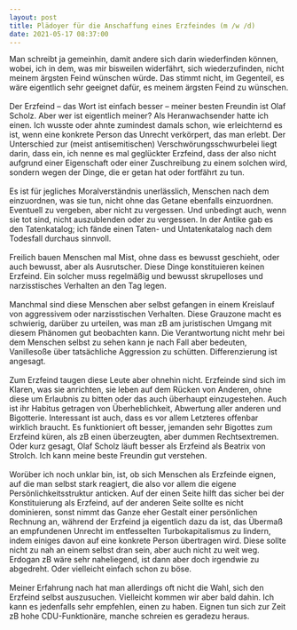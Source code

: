 ```yaml
---
layout: post
title: Plädoyer für die Anschaffung eines Erzfeindes (m /w /d)
date: 2021-05-17 08:37:00
---
```




Man schreibt ja gemeinhin, damit andere sich darin wiederfinden können, wobei, ich in dem, was mir bisweilen widerfährt, sich wiederzufinden, nicht meinem ärgsten Feind wünschen würde. 
Das stimmt nicht, im Gegenteil, es wäre eigentlich sehr geeignet dafür, es meinem ärgsten Feind zu wünschen.
<br><br>
Der Erzfeind – das Wort ist einfach besser – meiner besten Freundin ist Olaf Scholz. Aber wer ist eigentlich meiner? Als Heranwachsender hatte ich einen. Ich wusste oder ahnte zumindest damals schon, wie erleichternd es ist, wenn eine konkrete Person das Unrecht verkörpert, das man erlebt. Der Unterschied zur (meist antisemitischen) Verschwörungsschwurbelei liegt darin, dass ein, ich nenne es mal geglückter Erzfeind, dass der also nicht aufgrund einer Eigenschaft oder einer Zuschreibung zu einem solchen wird, sondern wegen der Dinge, die er getan hat oder fortfährt zu tun. 
<br><br>
Es ist für jegliches Moralverständnis unerlässlich, Menschen nach dem einzuordnen, was sie tun, nicht ohne das Getane ebenfalls einzuordnen. Eventuell zu vergeben, aber nicht zu vergessen. Und unbedingt auch, wenn sie tot sind, nicht auszublenden oder zu vergessen. In der Antike gab es den Tatenkatalog; ich fände einen Taten- und Untatenkatalog nach dem Todesfall durchaus sinnvoll.
<br><br>
Freilich bauen Menschen mal Mist, ohne dass es bewusst geschieht, oder auch bewusst, aber als Ausrutscher. Diese Dinge konstituieren keinen Erzfeind. Ein solcher muss regelmäßig und bewusst skrupelloses und narzisstisches Verhalten an den Tag legen. 
<br><br>
Manchmal sind diese Menschen aber selbst gefangen in einem Kreislauf von aggressivem oder narzisstischen Verhalten. Diese Grauzone macht es schwierig, darüber zu urteilen, was man zB am juristischen Umgang mit diesem Phänomen gut beobachten kann. Die Verantwortung nicht mehr bei dem Menschen selbst zu sehen kann je nach Fall aber bedeuten, Vanillesoße über tatsächliche Aggression zu schütten. Differenzierung ist angesagt.
<br><br>
Zum Erzfeind taugen diese Leute aber ohnehin nicht. Erzfeinde sind sich im Klaren, was sie anrichten, sie leben auf dem Rücken von Anderen, ohne diese um Erlaubnis zu bitten oder das auch überhaupt einzugestehen. Auch ist ihr Habitus getragen von Überheblichkeit, Abwertung aller anderen und Bigotterie. Interessant ist auch, dass es vor allem Letzteres offenbar wirklich braucht. Es funktioniert oft besser, jemanden sehr Bigottes zum Erzfeind küren, als zB einen überzeugten, aber dummen Rechtsextremen. Oder kurz gesagt, Olaf Scholz läuft besser als Erzfeind als Beatrix von Strolch. Ich kann meine beste Freundin gut verstehen.
<br><br>
Worüber ich noch unklar bin, ist, ob sich Menschen als Erzfeinde eignen, auf die man selbst stark reagiert, die also vor allem die eigene Persönlichkeitsstruktur anticken. Auf der einen Seite hilft das sicher bei der Konstituierung als Erzfeind, auf der anderen Seite sollte es nicht dominieren, sonst nimmt das Ganze eher Gestalt einer persönlichen Rechnung an, während der Erzfeind ja eigentlich dazu da ist, das Übermaß an empfundenen Unrecht im entfesselten Turbokapitalismus zu lindern, indem einiges davon auf eine konkrete Person übertragen wird. Diese sollte nicht zu nah an einem selbst dran sein, aber auch nicht zu weit weg. Erdogan zB wäre sehr naheliegend, ist dann aber doch irgendwie zu abgedreht. Oder vielleicht einfach schon zu böse.
<br><br>
Meiner Erfahrung nach hat man allerdings oft nicht die Wahl, sich den Erzfeind selbst auszusuchen. Vielleicht kommen wir aber bald dahin. Ich kann es jedenfalls sehr empfehlen, einen zu haben. Eignen tun sich zur Zeit zB hohe CDU-Funktionäre, manche schreien es geradezu heraus. 
